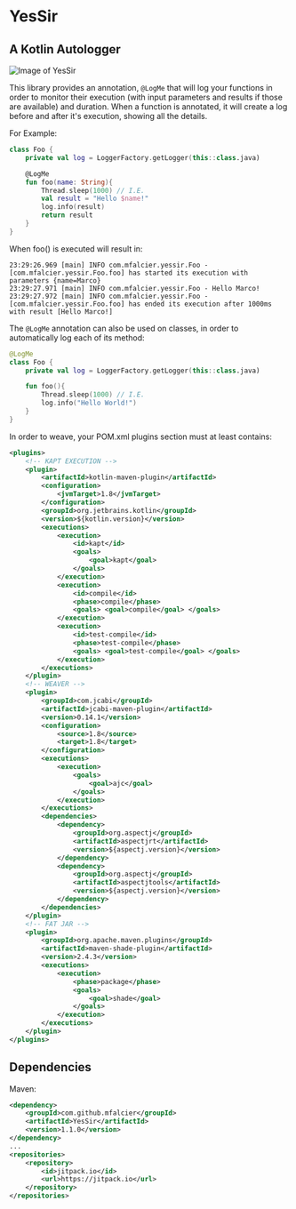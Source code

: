 # YesSir
## A Kotlin Autologger

![Image of YesSir](http://www.quickmeme.com/img/ea/ea716f8278f2c0aa9044513ef3b8acc2362567dc1a4456a27343f21a9f0b519f.jpg)

This library provides an annotation, `@LogMe` that will log your functions in order to monitor their execution (with input parameters and results if those are available) and duration.
When a function is annotated, it will create a log before and after it's execution, showing all the details.

For Example:

``` kotlin
class Foo {
    private val log = LoggerFactory.getLogger(this::class.java)

    @LogMe
    fun foo(name: String){
        Thread.sleep(1000) // I.E.
        val result = "Hello $name!"
        log.info(result)
        return result
    }
}
```

When foo() is executed will result in:

``` shell
23:29:26.969 [main] INFO com.mfalcier.yessir.Foo - [com.mfalcier.yessir.Foo.foo] has started its execution with parameters {name=Marco}
23:29:27.971 [main] INFO com.mfalcier.yessir.Foo - Hello Marco!
23:29:27.972 [main] INFO com.mfalcier.yessir.Foo - [com.mfalcier.yessir.Foo.foo] has ended its execution after 1000ms with result [Hello Marco!]
```

The `@LogMe` annotation can also be used on classes, in order to automatically log each of its method:

``` kotlin
@LogMe
class Foo {
    private val log = LoggerFactory.getLogger(this::class.java)

    fun foo(){
        Thread.sleep(1000) // I.E.
        log.info("Hello World!")
    }
}
```

In order to weave, your POM.xml plugins section must at least contains:

``` xml
<plugins>
    <!-- KAPT EXECUTION -->
    <plugin>
        <artifactId>kotlin-maven-plugin</artifactId>
        <configuration>
            <jvmTarget>1.8</jvmTarget>
        </configuration>
        <groupId>org.jetbrains.kotlin</groupId>
        <version>${kotlin.version}</version>
        <executions>
            <execution>
                <id>kapt</id>
                <goals>
                    <goal>kapt</goal>
                </goals>
            </execution>
            <execution>
                <id>compile</id>
                <phase>compile</phase>
                <goals> <goal>compile</goal> </goals>
            </execution>
            <execution>
                <id>test-compile</id>
                <phase>test-compile</phase>
                <goals> <goal>test-compile</goal> </goals>
            </execution>
        </executions>
    </plugin>
    <!-- WEAVER -->
    <plugin>
        <groupId>com.jcabi</groupId>
        <artifactId>jcabi-maven-plugin</artifactId>
        <version>0.14.1</version>
        <configuration>
            <source>1.8</source>
            <target>1.8</target>
        </configuration>
        <executions>
            <execution>
                <goals>
                    <goal>ajc</goal>
                </goals>
            </execution>
        </executions>
        <dependencies>
            <dependency>
                <groupId>org.aspectj</groupId>
                <artifactId>aspectjrt</artifactId>
                <version>${aspectj.version}</version>
            </dependency>
            <dependency>
                <groupId>org.aspectj</groupId>
                <artifactId>aspectjtools</artifactId>
                <version>${aspectj.version}</version>
            </dependency>
        </dependencies>
    </plugin>
    <!-- FAT JAR -->
    <plugin>
        <groupId>org.apache.maven.plugins</groupId>
        <artifactId>maven-shade-plugin</artifactId>
        <version>2.4.3</version>
        <executions>
            <execution>
                <phase>package</phase>
                <goals>
                    <goal>shade</goal>
                </goals>
            </execution>
        </executions>
    </plugin>
</plugins>
```

## Dependencies
Maven:
``` xml
<dependency>
    <groupId>com.github.mfalcier</groupId>
    <artifactId>YesSir</artifactId>
    <version>1.1.0</version>
</dependency>
...
<repositories>
    <repository>
        <id>jitpack.io</id>
        <url>https://jitpack.io</url>
    </repository>
</repositories>
```
